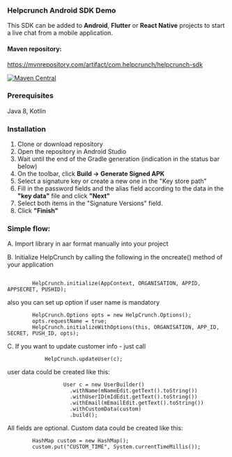### Helpcrunch Android SDK Demo 
This SDK can be added to **Android**, **Flutter** or **React Native** projects to start a live chat from a mobile application.

#### Maven repository:
https://mvnrepository.com/artifact/com.helpcrunch/helpcrunch-sdk

[![Maven Central](https://maven-badges.herokuapp.com/maven-central/com.helpcrunch/helpcrunch-sdk/badge.svg)](https://maven-badges.herokuapp.com/maven-central/com.helpcrunch/helpcrunch-sdk)


### Prerequisites
Java 8, Kotlin

### Installation
1. Clone or download repository
2. Open the repository in Android Studio
3. Wait until the end of the Gradle generation (indication in the status bar below)
4. On the toolbar, click **Build -> Generate Signed APK**
5. Select a signature key or create a new one in the "Key store path"
6. Fill in the password fields and the alias field according to the data in the **"key data"** file and click **"Next"**
7. Select both items in the "Signature Versions" field.
8. Click **"Finish"**

### Simple flow: ###

A. Import library in aar format manually into your project

B. Initialize HelpCrunch by calling the following in the oncreate() method of your application 
```

        HelpCrunch.initialize(AppContext, ORGANISATION, APPID, APPSECRET, PUSHID);

```

also you can set up option if user name is mandatory


```
        HelpCrunch.Options opts = new HelpCrunch.Options();
        opts.requestName = true;
        HelpCrunch.initializeWithOptions(this, ORGANISATION, APP_ID, SECRET, PUSH_ID, opts);
```

C. If you want to update customer info - just call

```
            HelpCrunch.updateUser(c);
```

user data could be created like this:

```
                  User c = new UserBuilder()
                    .withName(mNameEdit.getText().toString())
                    .withUserID(mIdEdit.getText().toString())
                    .withEmail(mEmailEdit.getText().toString())
                    .withCustomData(custom)
                    .build();
```

All fields are optional. Custom data could be created like this:

```
        HashMap custom = new HashMap();
        custom.put("CUSTOM_TIME", System.currentTimeMillis());
```

